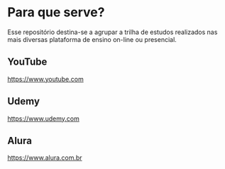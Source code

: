# Para que serve?
Esse repositório destina-se a agrupar a trilha de estudos realizados nas mais diversas plataforma de ensino on-line ou presencial.

## YouTube
https://www.youtube.com

## Udemy
https://www.udemy.com

## Alura
https://www.alura.com.br